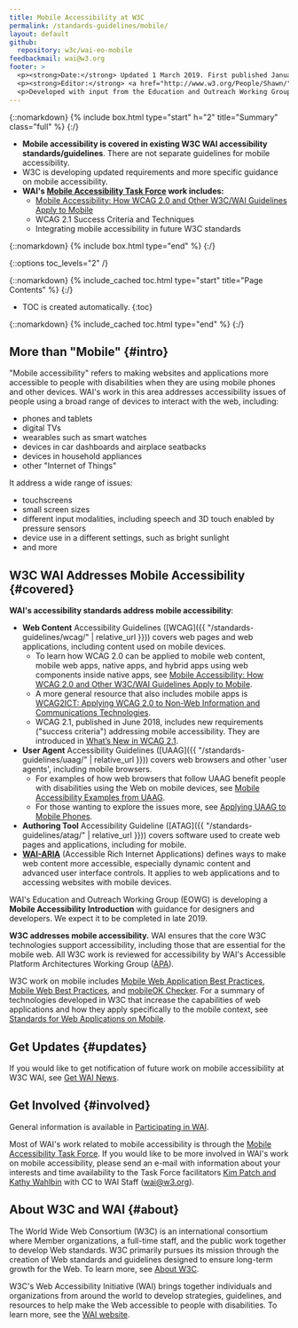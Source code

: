 ```yaml
---
title: Mobile Accessibility at W3C
permalink: /standards-guidelines/mobile/
layout: default
github:
  repository: w3c/wai-eo-mobile
feedbackmail: wai@w3.org
footer: >
  <p><strong>Date:</strong> Updated 1 March 2019. First published January 2008.</p>
  <p><strong>Editor:</strong> <a href="http://www.w3.org/People/Shawn/">Shawn Lawton Henry</a>. Contributor: <a href="http://www.w3.org/People/Brewer/">Judy Brewer</a>.</p>
  <p>Developed with input from the Education and Outreach Working Group (<a href="http://www.w3.org/WAI/EO/">EOWG</a>).</p>
---
```


{::nomarkdown}
{% include box.html type="start" h="2" title="Summary" class="full" %}
{:/}

-   **Mobile accessibility is covered in existing W3C WAI accessibility
    standards/guidelines**. There are not separate guidelines for mobile
    accessibility.
-   W3C is developing updated requirements and more specific guidance on
    mobile accessibility.
-   **WAI's [Mobile Accessibility Task
    Force](https://www.w3.org/WAI/GL/mobile-a11y-tf/) work includes:**
    -   [Mobile Accessibility: How WCAG 2.0 and Other W3C/WAI Guidelines
        Apply to
        Mobile](http://www.w3.org/TR/mobile-accessibility-mapping/)
    -   WCAG 2.1 Success Criteria and Techniques
    -   Integrating mobile accessibility in future W3C standards

{::nomarkdown}
{% include box.html type="end" %}
{:/}


{::options toc_levels="2" /}

{::nomarkdown}
{% include_cached toc.html type="start" title="Page Contents" %}
{:/}

-   TOC is created automatically.
{:toc}

{::nomarkdown}
{% include_cached toc.html type="end" %}
{:/}

## More than "Mobile" {#intro}

"Mobile accessibility" refers to making websites and applications more
accessible to people with disabilities when they are using mobile phones
and other devices. WAI's work in this area addresses accessibility
issues of people using a broad range of devices to interact with the
web, including:

-   phones and tablets
-   digital TVs
-   wearables such as smart watches
-   devices in car dashboards and airplace seatbacks
-   devices in household appliances
-   other "Internet of Things"

It address a wide range of issues:

-   touchscreens
-   small screen sizes
-   different input modalities, including speech and 3D touch enabled by
    pressure sensors
-   device use in a different settings, such as bright sunlight
-   and more

## W3C WAI Addresses Mobile Accessibility {#covered}

**WAI's accessibility standards address mobile accessibility**:

-   **Web Content** Accessibility Guidelines ([WCAG]({{ "/standards-guidelines/wcag/" | relative_url }})) covers web pages and web applications,
    including content used on mobile devices.
    -   To learn how WCAG 2.0 can be applied to mobile web content,
        mobile web apps, native apps, and hybrid apps using web
        components inside native apps, see [Mobile Accessibility: How
        WCAG 2.0 and Other W3C/WAI Guidelines Apply to
        Mobile](http://www.w3.org/TR/mobile-accessibility-mapping/).
    -   A more general resource that also includes mobile apps is
        [WCAG2ICT: Applying WCAG 2.0 to Non-Web Information and
        Communications Technologies](http://www.w3.org/TR/wcag2ict/).
    -   WCAG 2.1, published in June 2018, includes new requirements ("success criteria") addressing mobile accessibility. They are introduced in [What’s New in WCAG 2.1](https://www.w3.org/WAI/standards-guidelines/wcag/new-in-21/).
-   **User Agent**
    Accessibility Guidelines ([UAAG]({{ "/standards-guidelines/uaag/" | relative_url }})) covers web browsers and other 'user
    agents', including mobile browsers.
    -   For examples of how web browsers that follow UAAG benefit people
        with disabilities using the Web on mobile devices, see [Mobile
        Accessibility Examples from
        UAAG](http://www.w3.org/TR/IMPLEMENTING-UAAG20/mobile).
    -   For those wanting to explore the issues more, see [Applying UAAG
        to Mobile
        Phones](http://www.w3.org/WAI/UA/work/wiki/Applying_UAAG_to_Mobile_Phones).
-   **Authoring Tool**
    Accessibility Guideline ([ATAG]({{ "/standards-guidelines/atag/" | relative_url }})) covers software used to create web pages
    and applications, including for mobile.
-   **[WAI-ARIA](http://www.w3.org/WAI/intro/aria.php)** (Accessible
    Rich Internet Applications) defines ways to make web content more
    accessible, especially dynamic content and advanced user interface
    controls. It applies to web applications and to accessing websites
    with mobile devices.

WAI's Education and Outreach Working Group (EOWG) is developing a
**Mobile Accessibility Introduction** with guidance for designers and
developers. We expect it to be completed in late 2019.

**W3C addresses mobile accessibility.** WAI ensures that the core W3C
technologies support accessibility, including those that are essential
for the mobile web. All W3C work is reviewed for accessibility by WAI's
Accessible Platform Architectures Working Group
([APA](https://www.w3.org/WAI/APA/)).

W3C work on mobile includes [Mobile Web Application Best
Practices](http://www.w3.org/TR/mwabp/), [Mobile Web Best
Practices](http://www.w3.org/TR/mobile-bp/), and [mobileOK
Checker](http://validator.w3.org/mobile/). For a summary of technologies
developed in W3C that increase the capabilities of web applications and
how they apply specifically to the mobile context, see [Standards for
Web Applications on
Mobile](http://www.w3.org/Mobile/mobile-web-app-state/).

## Get Updates {#updates}

If you would like to get notification of future work on mobile
accessibility at W3C WAI, see [Get WAI
News](https://www.w3.org/WAI/news/subscribe/).

## Get Involved {#involved}

General information is available in [Participating in
WAI](https://www.w3.org/WAI/participation).

Most of WAI's work related to mobile accessibility is through the
[Mobile Accessibility Task
Force](https://www.w3.org/WAI/GL/mobile-a11y-tf/). If you would like to
be more involved in WAI's work on mobile accessibility, please send an
e-mail with information about your interests and time availability to
the Task Force facilitators [Kim
Patch and Kathy Wahlbin](mailto:kathy@interactiveaccessibility.com,Kim@redstartsystems.com?cc=wai@w3.org,shadi@w3.org&subject=Mobile%20Accessibility%20Task%20Force%20Enquiry) with CC to WAI Staff (wai@w3.org).

## About W3C and WAI {#about}

The World Wide Web Consortium (W3C) is an international consortium where
Member organizations, a full-time staff, and the public work together to
develop Web standards. W3C primarily pursues its mission through the
creation of Web standards and guidelines designed to ensure long-term
growth for the Web. To learn more, see [About
W3C](http://www.w3.org/Consortium/).

W3C's Web Accessibility Initiative (WAI) brings together individuals and
organizations from around the world to develop strategies, guidelines,
and resources to help make the Web accessible to people with
disabilities. To learn more, see the [WAI
website](http://www.w3.org/WAI/).
